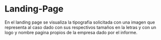 # Landing-Page
En el landing page se visualiza la tipografia solicitada con una imagen que representa al caso dado con sus respectivos tamaños en la letras y con un logo y nombre pagina propios de la empresa dado por el informe.
